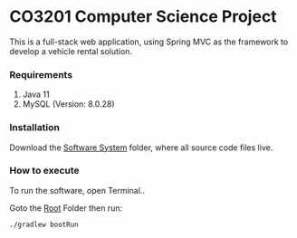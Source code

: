 # CO3201 Computer Science Project
This is a full-stack web application, using Spring MVC as the framework to develop a vehicle rental solution. 

### Requirements
   1. Java 11
   2. MySQL (Version: 8.0.28)

### Installation
Download the [Software System](/) folder, where all source code files live.

### How to execute
To run the software, open Terminal..

Goto the [Root](/) Folder then run: 

```bash
./gradlew bootRun
```

